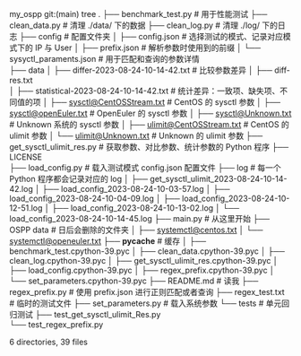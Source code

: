  my_ospp git:(main) tree
.
├── benchmark_test.py                                      # 用于性能测试
├── clean_data.py                                          # 清理 ./data/ 下的数据
├── clean_log.py                                           # 清理 ./log/ 下的日志
├── config                                                 # 配置文件夹
│   ├── config.json                                        # 选择测试的模式、记录对应模式下的 IP 与 User
│   ├── prefix.json                                        # 解析参数时使用到的前缀
│   └── sysyctl_paraments.json                             # 用于匹配和查询的参数详情           
├── data
│   ├── differ-2023-08-24-10-14-42.txt                     # 比较参数差异
│   ├── diff-res.txt                                      
│   ├── statistical-2023-08-24-10-14-42.txt                # 统计差异：一致项、缺失项、不同值的项
│   ├── sysctl@CentOSStream.txt                            # CentOS 的 sysctl 参数
│   ├── sysctl@openEuler.txt                               # OpenEuler 的 sysctl 参数
│   ├── sysctl@Unknown.txt                                 # Unknown 系统的 sysctl 参数
│   ├── ulimit@CentOSStream.txt                            # CentOS 的 ulimit 参数
│   └── ulimit@Unknown.txt                                 # Unknown 的 ulimit 参数
├── get_sysctl_ulimit_res.py                               # 获取参数、对比参数、统计参数的 Python 程序
├── LICENSE  
├── load_config.py                                         # 载入测试模式 config.json 配置文件
├── log                                                    # 每一个 Python 程序都会记录对应的 log
│   ├── get_sysctl_ulimit_2023-08-24-10-14-42.log
│   ├── load_config_2023-08-24-10-03-57.log
│   ├── load_config_2023-08-24-10-04-09.log
│   ├── load_config_2023-08-24-10-12-51.log
│   ├── load_config_2023-08-24-10-13-02.log
│   └── load_config_2023-08-24-10-14-45.log
├── main.py                                                # 从这里开始
├── OSPP data                                              # 日后会删除的文件夹
│   ├── systemctl@centos.txt
│   └── systemctl@openeuler.txt
├── __pycache__                                            # 缓存
│   ├── benchmark_test.cpython-39.pyc
│   ├── clean_data.cpython-39.pyc
│   ├── clean_log.cpython-39.pyc
│   ├── get_sysctl_ulimit_res.cpython-39.pyc
│   ├── load_config.cpython-39.pyc
│   ├── regex_prefix.cpython-39.pyc
│   └── set_parameters.cpython-39.pyc
├── README.md                                              # 读我
├── regex_prefix.py                                        # 使用 prefix.json 进行正则匹配或者查询
├── regex_test.txt                                         # 临时的测试文件
├── set_parameters.py                                      # 载入系统参数
└── tests                                                  # 单元回归测试
    ├── test_get_sysctl_ulimit_Res.py    
    └── test_regex_prefix.py

6 directories, 39 files